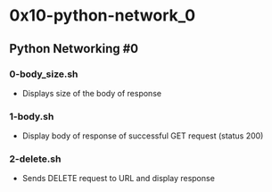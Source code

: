 # 0x10-python-network_0

## Python Networking #0
### 0-body_size.sh
* Displays size of the body of response

### 1-body.sh
* Display body of response of successful GET request (status 200)

### 2-delete.sh
* Sends DELETE request to URL and display response

